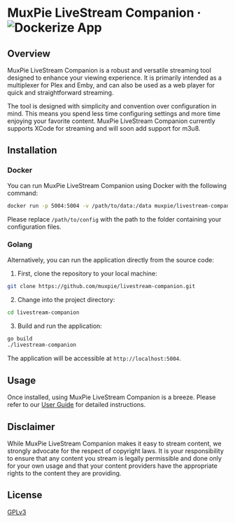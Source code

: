 # MuxPie LiveStream Companion &middot; ![Dockerize App](https://github.com/muxpie/livestream-companion/actions/workflows/docker-image.yml/badge.svg)

## Overview

MuxPie LiveStream Companion is a robust and versatile streaming tool designed to enhance your viewing experience. It is primarily intended as a multiplexer for Plex and Emby, and can also be used as a web player for quick and straightforward streaming.

The tool is designed with simplicity and convention over configuration in mind. This means you spend less time configuring settings and more time enjoying your favorite content. MuxPie LiveStream Companion currently supports XCode for streaming and will soon add support for m3u8.

## Installation

### Docker

You can run MuxPie LiveStream Companion using Docker with the following command:

```bash
docker run -p 5004:5004 -v /path/to/data:/data muxpie/livestream-companion
```

Please replace `/path/to/config` with the path to the folder containing your configuration files.

### Golang

Alternatively, you can run the application directly from the source code:

1. First, clone the repository to your local machine:

```bash
git clone https://github.com/muxpie/livestream-companion.git
```

2. Change into the project directory:

```bash
cd livestream-companion
```

3. Build and run the application:

```bash
go build 
./livestream-companion
```

The application will be accessible at `http://localhost:5004`.

## Usage

Once installed, using MuxPie LiveStream Companion is a breeze. Please refer to our [User Guide](LINK_TO_USER_GUIDE) for detailed instructions.

## Disclaimer

While MuxPie LiveStream Companion makes it easy to stream content, we strongly advocate for the respect of copyright laws. It is your responsibility to ensure that any content you stream is legally permissible and done only for your own usage and that your content providers have the appropriate rights to the content they are providing.

## License

[GPLv3](./LICENSE)
